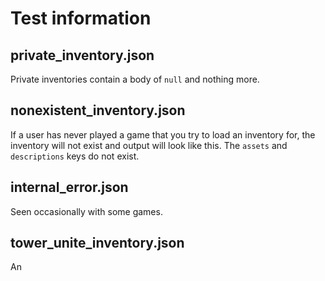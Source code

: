 # Test information

## private_inventory.json

Private inventories contain a body of `null` and nothing more.

## nonexistent_inventory.json

If a user has never played a game that you try to load an inventory for, the
inventory will not exist and output will look like this. The `assets` and
`descriptions` keys do not exist.
 
## internal_error.json

Seen occasionally with some games.

## tower_unite_inventory.json

An 